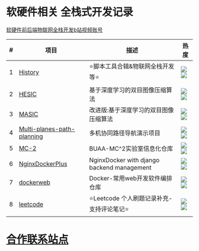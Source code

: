# 软硬件相关 全栈式开发记录

[软硬件前后端物联网全栈开发b站视频账号](https://space.bilibili.com/250616280)


| # | 项目 | 描述 | 热度 |
| --- | --- | --- | --- |
| 1   | [History](https://github.com/ywz978020607/History)           | ⭐脚本工具合辑&物联网全栈开发等⭐ | ![](https://badgen.net/github/stars/ywz978020607/History) <br>![](https://badgen.net/github/forks/ywz978020607/History)|
| 2   | [HESIC](https://github.com/ywz978020607/HESIC)           | 基于深度学习的双目图像压缩算法 | ![](https://badgen.net/github/stars/ywz978020607/HESIC) <br>![](https://badgen.net/github/forks/ywz978020607/HESIC)|
| 3   | [MASIC](https://github.com/ywz978020607/MASIC)           | 改进版:基于深度学习的双目图像压缩算法 | ![](https://badgen.net/github/stars/ywz978020607/MASIC) <br>![](https://badgen.net/github/forks/ywz978020607/MASIC)|
| 4   | [Multi-planes-path-planning](https://github.com/ywz978020607/Multi-planes-path-planning)           | 多机协同路径导航演示项目 | ![](https://badgen.net/github/stars/ywz978020607/Multi-planes-path-planning) <br>![](https://badgen.net/github/forks/ywz978020607/Multi-planes-path-planning)|
| 5   | [MC-2](https://github.com/Archer-Tatsu/MC-2)           | BUAA-MC^2实验室信息化仓库 | ![](https://badgen.net/github/stars/Archer-Tatsu/MC-2) <br>![](https://badgen.net/github/forks/Archer-Tatsu/MC-2)|
| 6   | [NginxDockerPlus](https://github.com/ywz978020607/docker_nginx_with_manage)           | NginxDocker with django backend management | ![](https://badgen.net/github/stars/ywz978020607/docker_nginx_with_manage) <br>![](https://badgen.net/github/forks/ywz978020607/docker_nginx_with_manage)|
| 7   | [dockerweb](https://github.com/ywz978020607/dockerweb)           | Docker-常用web开发软件编排仓库 | ![](https://badgen.net/github/stars/ywz978020607/dockerweb) <br>![](https://badgen.net/github/forks/ywz978020607/dockerweb)|
| 8   | [leetcode](https://ywz978020607.github.io/leetcode)           | ⭐Leetcode 个人刷题记录补充-支持评论笔记⭐ | ![](https://badgen.net/github/stars/ywz978020607/leetcode) <br>![](https://badgen.net/github/forks/ywz978020607/leetcode)|



# [合作联系站点](https://ywz978020607.github.io/ywz978020607/)
